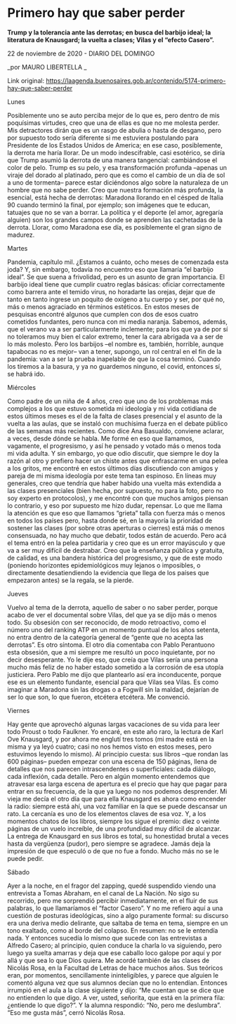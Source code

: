 # Primero hay que saber perder

**Trump y la tolerancia ante las derrotas; en busca del barbijo ideal; la literatura de Knausgard; la vuelta a clases; Vilas y el “efecto Casero”.**

22 de noviembre de 2020 - DIARIO DEL DOMINGO

_por MAURO LIBERTELLA _

Link original: https://laagenda.buenosaires.gob.ar/contenido/5174-primero-hay-que-saber-perder



Lunes




Posiblemente uno se auto perciba mejor de lo que es, pero dentro de mis poquísimas virtudes, creo que una de ellas es que no me molesta perder. Mis detractores dirán que es un rasgo de abulia o hasta de desgano, pero por supuesto todo sería diferente si me estuviera postulando para Presidente de los Estados Unidos de America; en ese caso, posiblemente, la derrota me haría llorar. De un modo indescifrable, casi esotérico, se diría que Trump asumió la derrota de una manera tangencial: cambiándose el color de pelo. Trump es su pelo, y esa transformación profunda –apenas un viraje del dorado al platinado, pero que es como el cambio de un día de sol a uno de tormenta– parece estar diciéndonos algo sobre la naturaleza de un hombre que no sabe perder. Creo que nuestra formación más profunda, la esencial, está hecha de derrotas: Maradona llorando en el césped de Italia 90 cuando terminó la final, por ejemplo; son imágenes que te educan, tatuajes que no se van a borrar. La política y el deporte (el amor, agregaría alguien) son los grandes campos donde se aprenden las cachetadas de la derrota. Llorar, como Maradona ese día, es posiblemente el gran signo de madurez.




Martes




Pandemia, capítulo mil. ¿Estamos a cuánto, ocho meses de comenzada esta joda? Y, sin embargo, todavía no encuentro eso que llamaría “el barbijo ideal”. Se que suena a frivolidad, pero es un asunto de gran importancia. El barbijo ideal tiene que cumplir cuatro reglas básicas: oficiar correctamente como barrera ante el temido virus, no horadarte las orejas, dejar que de tanto en tanto ingrese un poquito de oxigeno a tu cuerpo y ser, por qué no, más o menos agraciado en términos estéticos. En estos meses de pesquisas encontré algunos que cumplen con dos de esos cuatro cometidos fundantes, pero nunca con mi media naranja. Sabemos, además, que el verano va a ser particularmente inclemente; para los que ya de por sí no toleramos muy bien el calor extremo, tener la cara abrigada va a ser de lo más molesto. Pero los barbijos –el nombre es, también, horrible, aunque tapabocas no es mejor– van a tener, supongo, un rol central en el fin de la pandemia: van a ser la prueba inapelable de que la cosa terminó. Cuando los tiremos a la basura, y ya no guardemos ninguno, el covid, entonces sí, se habrá ido.




Miércoles




Como padre de un niña de 4 años, creo que uno de los problemas más complejos a los que estuvo sometida mi ideología y mi vida cotidiana de estos últimos meses es el de la falta de clases presencial y el asunto de la vuelta a las aulas, que se instaló con muchísima fuerza en el debate público de las semanas más recientes. Como dice Ana Basualdo, conviene aclarar, a veces, desde dónde se habla. Me formé en eso que llamamos, vagamente, el progresismo, y así he pensado y votado más o menos toda mi vida adulta. Y sin embargo, yo que odio discutir, que siempre le doy la razón al otro y prefiero hacer un chiste antes que enfrascarme en una pelea a los gritos, me encontré en estos últimos días discutiendo con amigos y pareja de mi misma ideología por este tema tan espinoso. En líneas muy generales, creo que tendría que haber habido una vuelta más extendida a las clases presenciales (bien hecha, por supuesto, no para la foto, pero no soy experto en protocolos), y me encontré con que muchos amigos piensan lo contrario, y eso por supuesto me hizo dudar, repensar. Lo que me llama la atención es que eso que llamamos “grieta” talla con fuerza más o menos en todos los países pero, hasta donde sé, en la mayoría la prioridad de sostener las clases (por sobre otras aperturas o cierres) está más o menos consensuada, no hay mucho que debatir, todos están de acuerdo. Pero acá el tema entró en la pelea partidaria y creo que es un error mayúsculo y que va a ser muy difícil de destrabar. Creo que la enseñanza pública y gratuita, de calidad, es una bandera histórica del progresismo, y que de este modo (poniendo horizontes epidemiológicos muy lejanos o imposibles, o directamente desatiendiendo la evidencia que llega de los países que empezaron antes) se la regala, se la pierde.




Jueves




Vuelvo al tema de la derrota, aquello de saber o no saber perder, porque acabo de ver el documental sobre Vilas, del que ya se dijo más o menos todo. Su obsesión con ser reconocido, de modo retroactivo, como el número uno del ranking ATP en un momento puntual de los años setenta, no entra dentro de la categoría general de “gente que no acepta las derrotas”. Es otro síntoma. El otro día comentaba con Pablo Perantuono esta obsesión, que a mi siempre me resultó un poco inquietante, por no decir desesperante. Yo le dije eso, que creía que Vilas sería una persona mucho más feliz de no haber estado sometido a la corrosión de esa utopía justiciera. Pero Pablo me dijo que plantearlo así era inconducente, porque ese es un elemento fundante, esencial para que Vilas sea Vilas. Es como imaginar a Maradona sin las drogas o a Fogwill sin la maldad, dejarían de ser lo que son, lo que fueron, etcétera etcétera. Me convenció.




Viernes




Hay gente que aprovechó algunas largas vacaciones de su vida para leer todo Proust o todo Faulkner. Yo encaré, en este año raro, la lectura de Karl Ove Knausgard, y por ahora me englutí tres tomos (mi madre está en la misma y ya leyó cuatro; casi no nos hemos visto en estos meses, pero estuvimos leyendo lo mismo). Al principio cuesta: sus libros –que rondan las 600 páginas– pueden empezar con una escena de 150 páginas, llena de detalles que nos parecen intrascendentes o superficiales: cada diálogo, cada inflexión, cada detalle. Pero en algún momento entendemos que atravesar esa larga escena de apertura es el precio que hay que pagar para entrar en su frecuencia, de la que ya luego no nos podemos desprender. Mi vieja me decía el otro día que para ella Knausgard es ahora como encender la radio: siempre está ahí, una voz familiar en la que se puede descansar un rato. La cercanía es uno de los elementos claves de esa voz. Y, a los momentos chatos de los libros, siempre los sigue el premio: diez o veinte páginas de un vuelo increíble, de una profundidad muy difícil de alcanzar. La entrega de Knausgard en sus libros es total, su honestidad brutal a veces hasta da vergüenza (pudor), pero siempre se agradece. Jamás deja la impresión de que especuló o de que no fue a fondo. Mucho más no se le puede pedir.




Sábado




Ayer a la noche, en el fragor del zapping, quedé suspendido viendo una entrevista a Tomas Abraham, en el canal de La Nación. No sigo su recorrido, pero me sorprendió percibir inmediatamente, en el fluir de sus palabras, lo que llamaríamos el “factor Casero”. Y no me refiero aquí a una cuestión de posturas ideológicas, sino a algo puramente formal: su discurso era una deriva medio delirante, que saltaba de tema en tema, siempre en un tono exaltado, como al borde del colapso. En resumen: no se le entendía nada. Y entonces sucedía lo mismo que sucede con las entrevistas a Alfredo Casero; al principio, quien conduce la charla lo va siguiendo, pero luego ya suelta amarras y deja que ese caballo loco galope por aquí y por allá y que sea lo que Dios quiera. Me acordé también de las clases de Nicolás Rosa, en la Facultad de Letras de hace muchos años. Sus teóricos eran, por momentos, sencillamente ininteligibles, y parece que alguien le comentó alguna vez que sus alumnos decían que no lo entendían. Entonces irrumpió en el aula a la clase siguiente y dijo: “Me cuentan que se dice que no entienden lo que digo. A ver, usted, señorita, que está en la primera fila: ¿entiende lo que digo?”. Y la alumna respondió: “No, pero me deslumbra”. “Eso me gusta más”, cerró Nicolás Rosa.



